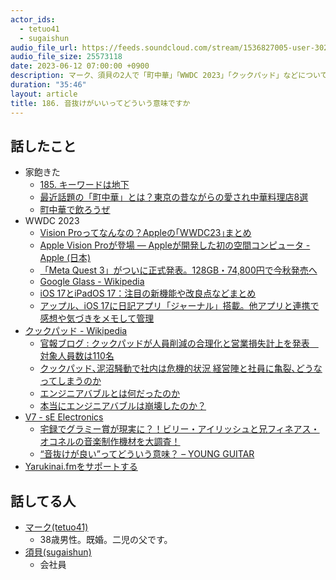 ```yaml
---
actor_ids:
  - tetuo41
  - sugaishun
audio_file_url: https://feeds.soundcloud.com/stream/1536827005-user-302747142-yarukinai-186-2023_06_12.mp3
audio_file_size: 25573118
date: 2023-06-12 07:00:00 +0900
description: マーク、須貝の2人で「町中華」「WWDC 2023」「クックパッド」などについて話しました。
duration: "35:46"
layout: article
title: 186. 音抜けがいいってどういう意味ですか
---
```


## 話したこと
- 家飽きた
  - [185. キーワードは地下](https://yarukinai.fm/episode/185)
  - [最近話題の「町中華」とは？東京の昔ながらの愛され中華料理店8選](https://icotto.jp/presses/6754)
  - [町中華で飲ろうぜ](https://bs.tbs.co.jp/machichuka/)
- WWDC 2023
  - [Vision Proってなんなの？Appleの｢WWDC23｣まとめ](https://www.gizmodo.jp/2023/05/apple-wwdc-2023-ios-mac-ipad-vr-headset-iphone-m3-chip.html)
  - [Apple Vision Proが登場 — Appleが開発した初の空間コンピュータ - Apple (日本)](https://www.apple.com/jp/newsroom/2023/06/introducing-apple-vision-pro/)
  - [「Meta Quest 3」がついに正式発表。128GB・74,800円で今秋発売へ](https://forest.watch.impress.co.jp/docs/news/1505496.html)
  - [Google Glass - Wikipedia](https://ja.wikipedia.org/wiki/Google_Glass)
  - [iOS 17とiPadOS 17：注目の新機能や改良点などまとめ](https://gori.me/ios/ios17/148006)
  - [アップル、iOS 17に日記アプリ「ジャーナル」搭載。他アプリと連携で感想や気づきをメモして管理](https://www.techno-edge.net/article/2023/06/06/1394.html)
- [クックパッド - Wikipedia](https://ja.wikipedia.org/wiki/%E3%82%AF%E3%83%83%E3%82%AF%E3%83%91%E3%83%83%E3%83%89)
  - [官報ブログ : クックパッドが人員削減の合理化と営業損失計上を発表　対象人員数は110名](https://kanpo-kanpo.blog.jp/archives/40112471.html)
  - [クックパッド､泥沼騒動で社内は危機的状況 経営陣と社員に亀裂､どうなってしまうのか](https://toyokeizai.net/articles/-/114047)
  - [エンジニアバブルとは何だったのか](https://note.com/makaibito/n/n3be186b76ced)
  - [本当にエンジニアバブルは崩壊したのか？](https://pr.forkwell.com/articles/has-the-engineering-bubble-about-to-burst/)
- [V7 - sE Electronics](https://hookup.co.jp/products/se-electronics/v7)
  - [宅録でグラミー賞が現実に？！ビリー・アイリッシュと兄フィネアス・オコネルの音楽制作機材を大調査！](https://www.shimamura.co.jp/shop/nagoya/product/20200202/10200)
  - [“音抜けが良い”ってどういう意味？ – YOUNG GUITAR](https://youngguitar.jp/naruhodo/20160925-gear)
- [Yarukinai.fmをサポートする](https://note.com/tetuo41/circle)

## 話してる人
- [マーク(tetuo41)](https://twitter.com/tetuo41)
  - 38歳男性。既婚。二児の父です。
- [須貝(sugaishun)](https://twitter.com/sugaishun)
  - 会社員
